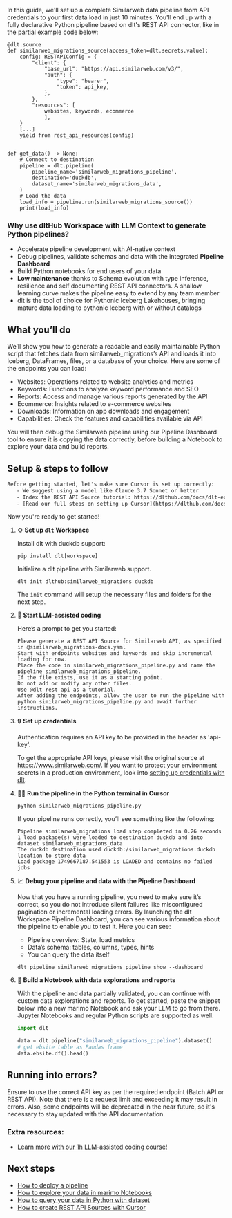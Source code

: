 In this guide, we'll set up a complete Similarweb data pipeline from API credentials to your first data load in just 10 minutes. You'll end up with a fully declarative Python pipeline based on dlt's REST API connector, like in the partial example code below:

```python-outcome
@dlt.source
def similarweb_migrations_source(access_token=dlt.secrets.value):
    config: RESTAPIConfig = {
        "client": {
            "base_url": "https://api.similarweb.com/v3/",
            "auth": {
                "type": "bearer",
                "token": api_key,
            },
        },
        "resources": [
            websites, keywords, ecommerce
            ],
    }
    [...]
    yield from rest_api_resources(config)


def get_data() -> None:
    # Connect to destination
    pipeline = dlt.pipeline(
        pipeline_name='similarweb_migrations_pipeline',
        destination='duckdb',
        dataset_name='similarweb_migrations_data', 
    )
    # Load the data
    load_info = pipeline.run(similarweb_migrations_source())
    print(load_info) 
```

### Why use dltHub Workspace with LLM Context to generate Python pipelines?

- Accelerate pipeline development with AI-native context
- Debug pipelines, validate schemas and data with the integrated **Pipeline Dashboard**
- Build Python notebooks for end users of your data
- **Low maintenance** thanks to Schema evolution with type inference, resilience and self documenting REST API connectors. A shallow learning curve makes the pipeline easy to extend by any team member
- dlt is the tool of choice for Pythonic Iceberg Lakehouses, bringing mature data loading to pythonic Iceberg with or without catalogs

## What you’ll do

We’ll show you how to generate a readable and easily maintainable Python script that fetches data from similarweb_migrations’s API and loads it into Iceberg, DataFrames, files, or a database of your choice. Here are some of the endpoints you can load:

- Websites: Operations related to website analytics and metrics
- Keywords: Functions to analyze keyword performance and SEO
- Reports: Access and manage various reports generated by the API
- Ecommerce: Insights related to e-commerce websites
- Downloads: Information on app downloads and engagement
- Capabilities: Check the features and capabilities available via API

You will then debug the Similarweb pipeline using our Pipeline Dashboard tool to ensure it is copying the data correctly, before building a Notebook to explore your data and build reports.

## Setup & steps to follow

```default
Before getting started, let's make sure Cursor is set up correctly:
   - We suggest using a model like Claude 3.7 Sonnet or better
   - Index the REST API Source tutorial: https://dlthub.com/docs/dlt-ecosystem/verified-sources/rest_api/ and add it to context as **@dlt rest api**
   - [Read our full steps on setting up Cursor](https://dlthub.com/docs/dlt-ecosystem/llm-tooling/cursor-restapi#23-configuring-cursor-with-documentation)
```

Now you're ready to get started!

1. ⚙️ **Set up `dlt` Workspace**
    
    Install dlt with duckdb support:
    ```shell
    pip install dlt[workspace]
    ```

    Initialize a dlt pipeline with Similarweb support.
    ```shell
    dlt init dlthub:similarweb_migrations duckdb
    ```

    The `init` command will setup the necessary files and folders for the next step.
    
2. 🤠 **Start LLM-assisted coding**
    
    Here’s a prompt to get you started:
    
    ```prompt
    Please generate a REST API Source for Similarweb API, as specified in @similarweb_migrations-docs.yaml 
    Start with endpoints websites and keywords and skip incremental loading for now. 
    Place the code in similarweb_migrations_pipeline.py and name the pipeline similarweb_migrations_pipeline. 
    If the file exists, use it as a starting point. 
    Do not add or modify any other files. 
    Use @dlt rest api as a tutorial. 
    After adding the endpoints, allow the user to run the pipeline with python similarweb_migrations_pipeline.py and await further instructions.
    ```

    
3. 🔒 **Set up credentials** 
    
    Authentication requires an API key to be provided in the header as 'api-key'.
    
    To get the appropriate API keys, please visit the original source at https://www.similarweb.com/.
    If you want to protect your environment secrets in a production environment, look into [setting up credentials with dlt](https://dlthub.com/docs/walkthroughs/add_credentials).
    
4. 🏃‍♀️ **Run the pipeline in the Python terminal in Cursor**
    
    ```shell
    python similarweb_migrations_pipeline.py
    ```
    
    If your pipeline runs correctly, you’ll see something like the following:
    
    ```shell
    Pipeline similarweb_migrations load step completed in 0.26 seconds
    1 load package(s) were loaded to destination duckdb and into dataset similarweb_migrations_data
    The duckdb destination used duckdb:/similarweb_migrations.duckdb location to store data
    Load package 1749667187.541553 is LOADED and contains no failed jobs
    ```
    
5. 📈 **Debug your pipeline and data with the Pipeline Dashboard**

    Now that you have a running pipeline, you need to make sure it’s correct, so you do not introduce silent failures like misconfigured pagination or incremental loading errors. By launching the dlt Workspace Pipeline Dashboard, you can see various information about the pipeline to enable you to test it. Here you can see:
    - Pipeline overview: State, load metrics
    - Data’s schema: tables, columns, types, hints
    - You can query the data itself
    
    ```shell
    dlt pipeline similarweb_migrations_pipeline show --dashboard
    ```
    
6. 🐍 **Build a Notebook with data explorations and reports**

    With the pipeline and data partially validated, you can continue with custom data explorations and reports. To get started, paste the snippet below into a new marimo Notebook and ask your LLM to go from there. Jupyter Notebooks and regular Python scripts are supported as well.

    
    ```python
    import dlt

   data = dlt.pipeline("similarweb_migrations_pipeline").dataset()
   # get ebsite table as Pandas frame
   data.ebsite.df().head()
    ```

## Running into errors?

Ensure to use the correct API key as per the required endpoint (Batch API or REST API). Note that there is a request limit and exceeding it may result in errors. Also, some endpoints will be deprecated in the near future, so it's necessary to stay updated with the API documentation.

### Extra resources:

- [Learn more with our 1h LLM-assisted coding course!](https://www.youtube.com/watch?v=GGid70rnJuM)

## Next steps

- [How to deploy a pipeline](https://dlthub.com/docs/walkthroughs/deploy-a-pipeline)
- [How to explore your data in marimo Notebooks](https://dlthub.com/docs/general-usage/dataset-access/marimo)
- [How to query your data in Python with dataset](https://dlthub.com/docs/general-usage/dataset-access/dataset)
- [How to create REST API Sources with Cursor](https://dlthub.com/docs/dlt-ecosystem/llm-tooling/cursor-restapi)